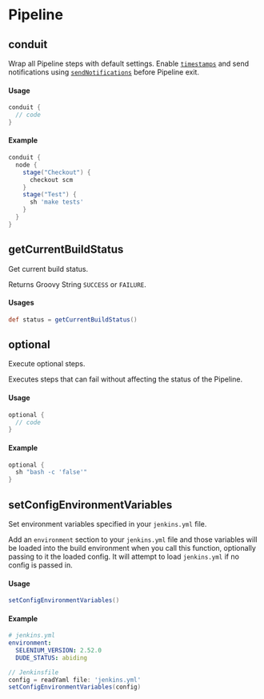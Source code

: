 # Pipeline

## conduit
Wrap all Pipeline steps with default settings.
Enable [`timestamps`](https://wiki.jenkins-ci.org/display/JENKINS/Timestamper)
and send notifications
using [`sendNotifications`](notifications.md#sendnotifications) before Pipeline
exit.

#### Usage
```groovy
conduit {
  // code
}
```

#### Example

```groovy
conduit {
  node {
    stage("Checkout") {
      checkout scm
    }
    stage("Test") {
      sh 'make tests'
    }
  }
}

```

## getCurrentBuildStatus
Get current build status.

Returns Groovy String `SUCCESS` or `FAILURE`.

#### Usages
```groovy
def status = getCurrentBuildStatus()
```

## optional
Execute optional steps.

Executes steps that can fail without affecting the status of the Pipeline.

#### Usage
```groovy
optional {
  // code
}

```

#### Example

```groovy
optional {
  sh "bash -c 'false'"
}
```

## setConfigEnvironmentVariables
Set environment variables specified in your `jenkins.yml` file.

Add an `environment` section to your `jenkins.yml` file and those variables will be loaded into
the build environment when you call this function, optionally passing to it the loaded config.
It will attempt to load `jenkins.yml` if no config is passed in.

#### Usage
```groovy
setConfigEnvironmentVariables()
```

#### Example
```yaml
# jenkins.yml
environment:
  SELENIUM_VERSION: 2.52.0
  DUDE_STATUS: abiding
```

```groovy
// Jenkinsfile
config = readYaml file: 'jenkins.yml'
setConfigEnvironmentVariables(config)
```
